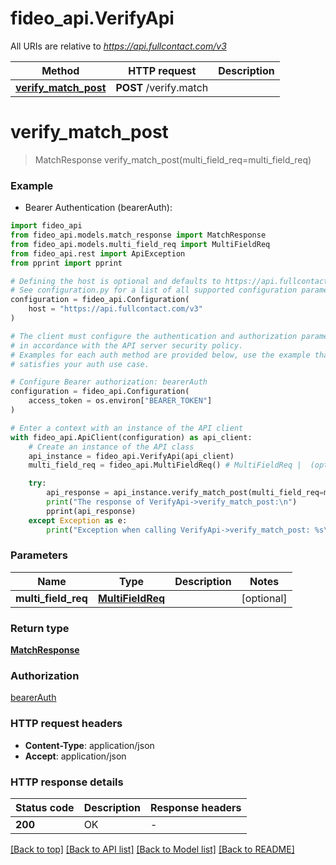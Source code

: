 # fideo_api.VerifyApi

All URIs are relative to *https://api.fullcontact.com/v3*

Method | HTTP request | Description
------------- | ------------- | -------------
[**verify_match_post**](VerifyApi.md#verify_match_post) | **POST** /verify.match | 


# **verify_match_post**
> MatchResponse verify_match_post(multi_field_req=multi_field_req)



### Example

* Bearer Authentication (bearerAuth):

```python
import fideo_api
from fideo_api.models.match_response import MatchResponse
from fideo_api.models.multi_field_req import MultiFieldReq
from fideo_api.rest import ApiException
from pprint import pprint

# Defining the host is optional and defaults to https://api.fullcontact.com/v3
# See configuration.py for a list of all supported configuration parameters.
configuration = fideo_api.Configuration(
    host = "https://api.fullcontact.com/v3"
)

# The client must configure the authentication and authorization parameters
# in accordance with the API server security policy.
# Examples for each auth method are provided below, use the example that
# satisfies your auth use case.

# Configure Bearer authorization: bearerAuth
configuration = fideo_api.Configuration(
    access_token = os.environ["BEARER_TOKEN"]
)

# Enter a context with an instance of the API client
with fideo_api.ApiClient(configuration) as api_client:
    # Create an instance of the API class
    api_instance = fideo_api.VerifyApi(api_client)
    multi_field_req = fideo_api.MultiFieldReq() # MultiFieldReq |  (optional)

    try:
        api_response = api_instance.verify_match_post(multi_field_req=multi_field_req)
        print("The response of VerifyApi->verify_match_post:\n")
        pprint(api_response)
    except Exception as e:
        print("Exception when calling VerifyApi->verify_match_post: %s\n" % e)
```



### Parameters


Name | Type | Description  | Notes
------------- | ------------- | ------------- | -------------
 **multi_field_req** | [**MultiFieldReq**](MultiFieldReq.md)|  | [optional] 

### Return type

[**MatchResponse**](MatchResponse.md)

### Authorization

[bearerAuth](../README.md#bearerAuth)

### HTTP request headers

 - **Content-Type**: application/json
 - **Accept**: application/json

### HTTP response details

| Status code | Description | Response headers |
|-------------|-------------|------------------|
**200** | OK |  -  |

[[Back to top]](#) [[Back to API list]](../README.md#documentation-for-api-endpoints) [[Back to Model list]](../README.md#documentation-for-models) [[Back to README]](../README.md)

